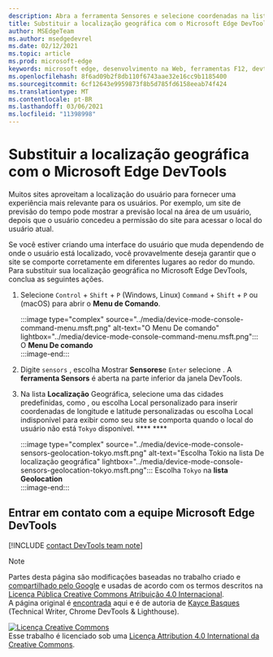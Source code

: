 ```yaml
---
description: Abra a ferramenta Sensores e selecione coordenadas na lista Geolocalização.
title: Substituir a localização geográfica com o Microsoft Edge DevTools
author: MSEdgeTeam
ms.author: msedgedevrel
ms.date: 02/12/2021
ms.topic: article
ms.prod: microsoft-edge
keywords: microsoft edge, desenvolvimento na Web, ferramentas F12, devtools
ms.openlocfilehash: 8f6ad09b2f8db110f6743aae32e16cc9b1185400
ms.sourcegitcommit: 6cf12643e9959873f8b5d785fd6158eeab74f424
ms.translationtype: MT
ms.contentlocale: pt-BR
ms.lasthandoff: 03/06/2021
ms.locfileid: "11398998"
---
```

<!-- Copyright Kayce Basques 

   Licensed under the Apache License, Version 2.0 (the "License");
   you may not use this file except in compliance with the License.
   You may obtain a copy of the License at

       https://www.apache.org/licenses/LICENSE-2.0

   Unless required by applicable law or agreed to in writing, software
   distributed under the License is distributed on an "AS IS" BASIS,
   WITHOUT WARRANTIES OR CONDITIONS OF ANY KIND, either express or implied.
   See the License for the specific language governing permissions and
   limitations under the License.  -->

# <a name="override-geolocation-with-microsoft-edge-devtools"></a>Substituir a localização geográfica com o Microsoft Edge DevTools  

Muitos sites aproveitam a localização do usuário para fornecer uma experiência mais relevante para os usuários.  Por exemplo, um site de previsão do tempo pode mostrar a previsão local na área de um usuário, depois que o usuário concedeu a permissão do site para acessar o local do usuário atual.  

<!--todo: add link to user location section when available -->  

Se você estiver criando uma interface do usuário que muda dependendo de onde o usuário está localizado, você provavelmente deseja garantir que o site se comporte corretamente em diferentes lugares ao redor do mundo.  Para substituir sua localização geográfica no Microsoft Edge DevTools, conclua as seguintes ações.  

1.  Selecione `Control` + `Shift` + `P` \(Windows, Linux\) `Command` + `Shift` + `P` ou \(macOS\) para abrir o **Menu de Comando**.  
    
    :::image type="complex" source="../media/device-mode-console-command-menu.msft.png" alt-text="O Menu De comando" lightbox="../media/device-mode-console-command-menu.msft.png":::
       O **Menu De comando**  
    :::image-end:::  
    
1.  Digite `sensors` , escolha Mostrar **Sensores**e `Enter` selecione .  A **ferramenta Sensors** é aberta na parte inferior da janela DevTools.  
1.  Na lista **Localização** Geográfica, selecione uma das cidades predefinidas, como , ou escolha Local personalizado para inserir coordenadas de longitude e latitude personalizadas ou escolha Local indisponível para exibir como seu site se comporta quando o local do usuário não está `Tokyo` disponível. **** ****  
    
    :::image type="complex" source="../media/device-mode-console-sensors-geolocation-tokyo.msft.png" alt-text="Escolha Tokio na lista De localização geográfica" lightbox="../media/device-mode-console-sensors-geolocation-tokyo.msft.png":::
       Escolha `Tokyo` na **lista Geolocation**  
    :::image-end:::  
    
## <a name="getting-in-touch-with-the-microsoft-edge-devtools-team"></a>Entrar em contato com a equipe Microsoft Edge DevTools

[!INCLUDE [contact DevTools team note](../includes/contact-devtools-team-note.md)]  

<!-- links -->  

<!--[WebFundamentalsNativeHardwareUserLocationIndex]: /web/fundamentals/native-hardware/user-location/index "User Location"  -->  

> [!NOTE]
> Partes desta página são modificações baseadas no trabalho criado e [compartilhado pelo Google][GoogleSitePolicies] e usadas de acordo com os termos descritos na [Licença Pública Creative Commons Atribuição 4.0 Internacional][CCA4IL].  
> A página original é [encontrada](https://developers.google.com/web/tools/chrome-devtools/device-mode/geolocation) aqui e é de autoria de [Kayce Basques][KayceBasques] \(Technical Writer, Chrome DevTools \& Lighthouse\).  

[![Licença Creative Commons][CCby4Image]][CCA4IL]  
Esse trabalho é licenciado sob uma [Licença Attribution 4.0 International da Creative Commons][CCA4IL].  

[CCA4IL]: https://creativecommons.org/licenses/by/4.0  
[CCby4Image]: https://i.creativecommons.org/l/by/4.0/88x31.png  
[GoogleSitePolicies]: https://developers.google.com/terms/site-policies  
[KayceBasques]: https://developers.google.com/web/resources/contributors/kaycebasques  
